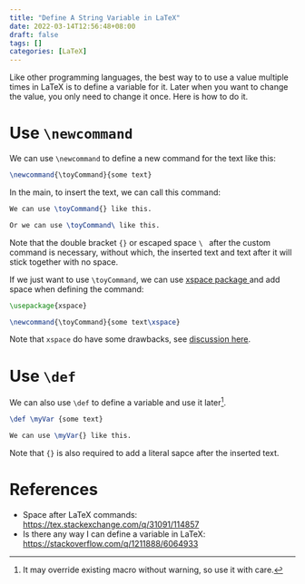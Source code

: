 ```yaml
---
title: "Define A String Variable in LaTeX"
date: 2022-03-14T12:56:48+08:00
draft: false
tags: []
categories: [LaTeX]
---
```


Like other programming languages, the best way to to use a value multiple times in LaTeX is to define a variable for it.
Later when you want to change the value, you only need to change it once. Here is how to do it.

<!--more-->

# Use `\newcommand`

We can use `\newcommand` to define a new command for the text like this:

```tex
\newcommand{\toyCommand}{some text}
```

In the main, to insert the text, we can call this command:

```tex
We can use \toyCommand{} like this.

Or we can use \toyCommand\ like this.
```

Note that the double bracket `{}` or escaped space `\ ` after the custom command is necessary,
without which, the inserted text and text after it will stick together with no space.

If we just want to use `\toyCommand`, we can use [xspace package ](https://ctan.org/pkg/xspace?lang=en) and add space when defining the command:

```tex
\usepackage{xspace}

\newcommand{\toyCommand}{some text\xspace}
```

Note that `xspace` do have some drawbacks, see [discussion here](https://tex.stackexchange.com/a/86620/114857).

# Use `\def`

We can also use `\def` to define a variable and use it later[^1].

```tex
\def \myVar {some text}

We can use \myVar{} like this.
```

Note that `{}` is also required to add a literal sapce after the inserted text.

# References

+ Space after LaTeX commands: https://tex.stackexchange.com/q/31091/114857
+ Is there any way I can define a variable in LaTeX: https://stackoverflow.com/q/1211888/6064933

[^1]: It may override existing macro without warning, so use it with care.
